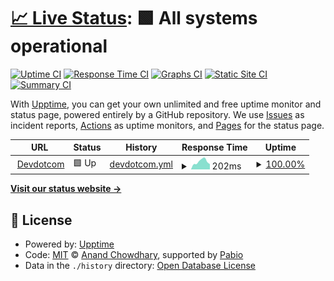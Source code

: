 # [📈 Live Status](https://upptime.github.io/upptime): <!--live status--> **🟩 All systems operational**

[![Uptime CI](https://github.com/upptime/my-upptime-monitor/workflows/Uptime%20CI/badge.svg)](https://github.com/upptime/my-upptime-monitor/actions?query=workflow%3A%22Uptime+CI%22)
[![Response Time CI](https://github.com/upptime/my-upptime-monitor/workflows/Response%20Time%20CI/badge.svg)](https://github.com/upptime/my-upptime-monitor/actions?query=workflow%3A%22Response+Time+CI%22)
[![Graphs CI](https://github.com/upptime/my-upptime-monitor/workflows/Graphs%20CI/badge.svg)](https://github.com/upptime/my-upptime-monitor/actions?query=workflow%3A%22Graphs+CI%22)
[![Static Site CI](https://github.com/upptime/my-upptime-monitor/workflows/Static%20Site%20CI/badge.svg)](https://github.com/upptime/my-upptime-monitor/actions?query=workflow%3A%22Static+Site+CI%22)
[![Summary CI](https://github.com/upptime/my-upptime-monitor/workflows/Summary%20CI/badge.svg)](https://github.com/upptime/my-upptime-monitor/actions?query=workflow%3A%22Summary+CI%22)

With [Upptime](https://upptime.js.org), you can get your own unlimited and free uptime monitor and status page, powered entirely by a GitHub repository. We use [Issues](https://github.com/upptime/upptime/issues) as incident reports, [Actions](https://github.com/upptime/my-upptime-monitor/actions) as uptime monitors, and [Pages](https://upptime.github.io/upptime) for the status page.

<!--start: status pages-->
<!-- This summary is generated by Upptime (https://github.com/upptime/upptime) -->
<!-- Do not edit this manually, your changes will be overwritten -->
<!-- prettier-ignore -->
| URL | Status | History | Response Time | Uptime |
| --- | ------ | ------- | ------------- | ------ |
| <img alt="" src="https://icons.duckduckgo.com/ip3/www.devdotcom.in.ico" height="13"> [Devdotcom](https://www.devdotcom.in) | 🟩 Up | [devdotcom.yml](https://github.com/itsBaivab/my-uptime-monitor/commits/HEAD/history/devdotcom.yml) | <details><summary><img alt="Response time graph" src="./graphs/devdotcom/response-time-week.png" height="20"> 202ms</summary><br><a href="https://itsBaivab.github.io/my-uptime-monitor/history/devdotcom"><img alt="Response time 173" src="https://img.shields.io/endpoint?url=https%3A%2F%2Fraw.githubusercontent.com%2FitsBaivab%2Fmy-uptime-monitor%2FHEAD%2Fapi%2Fdevdotcom%2Fresponse-time.json"></a><br><a href="https://itsBaivab.github.io/my-uptime-monitor/history/devdotcom"><img alt="24-hour response time 273" src="https://img.shields.io/endpoint?url=https%3A%2F%2Fraw.githubusercontent.com%2FitsBaivab%2Fmy-uptime-monitor%2FHEAD%2Fapi%2Fdevdotcom%2Fresponse-time-day.json"></a><br><a href="https://itsBaivab.github.io/my-uptime-monitor/history/devdotcom"><img alt="7-day response time 202" src="https://img.shields.io/endpoint?url=https%3A%2F%2Fraw.githubusercontent.com%2FitsBaivab%2Fmy-uptime-monitor%2FHEAD%2Fapi%2Fdevdotcom%2Fresponse-time-week.json"></a><br><a href="https://itsBaivab.github.io/my-uptime-monitor/history/devdotcom"><img alt="30-day response time 166" src="https://img.shields.io/endpoint?url=https%3A%2F%2Fraw.githubusercontent.com%2FitsBaivab%2Fmy-uptime-monitor%2FHEAD%2Fapi%2Fdevdotcom%2Fresponse-time-month.json"></a><br><a href="https://itsBaivab.github.io/my-uptime-monitor/history/devdotcom"><img alt="1-year response time 173" src="https://img.shields.io/endpoint?url=https%3A%2F%2Fraw.githubusercontent.com%2FitsBaivab%2Fmy-uptime-monitor%2FHEAD%2Fapi%2Fdevdotcom%2Fresponse-time-year.json"></a></details> | <details><summary><a href="https://itsBaivab.github.io/my-uptime-monitor/history/devdotcom">100.00%</a></summary><a href="https://itsBaivab.github.io/my-uptime-monitor/history/devdotcom"><img alt="All-time uptime 100.00%" src="https://img.shields.io/endpoint?url=https%3A%2F%2Fraw.githubusercontent.com%2FitsBaivab%2Fmy-uptime-monitor%2FHEAD%2Fapi%2Fdevdotcom%2Fuptime.json"></a><br><a href="https://itsBaivab.github.io/my-uptime-monitor/history/devdotcom"><img alt="24-hour uptime 100.00%" src="https://img.shields.io/endpoint?url=https%3A%2F%2Fraw.githubusercontent.com%2FitsBaivab%2Fmy-uptime-monitor%2FHEAD%2Fapi%2Fdevdotcom%2Fuptime-day.json"></a><br><a href="https://itsBaivab.github.io/my-uptime-monitor/history/devdotcom"><img alt="7-day uptime 100.00%" src="https://img.shields.io/endpoint?url=https%3A%2F%2Fraw.githubusercontent.com%2FitsBaivab%2Fmy-uptime-monitor%2FHEAD%2Fapi%2Fdevdotcom%2Fuptime-week.json"></a><br><a href="https://itsBaivab.github.io/my-uptime-monitor/history/devdotcom"><img alt="30-day uptime 100.00%" src="https://img.shields.io/endpoint?url=https%3A%2F%2Fraw.githubusercontent.com%2FitsBaivab%2Fmy-uptime-monitor%2FHEAD%2Fapi%2Fdevdotcom%2Fuptime-month.json"></a><br><a href="https://itsBaivab.github.io/my-uptime-monitor/history/devdotcom"><img alt="1-year uptime 100.00%" src="https://img.shields.io/endpoint?url=https%3A%2F%2Fraw.githubusercontent.com%2FitsBaivab%2Fmy-uptime-monitor%2FHEAD%2Fapi%2Fdevdotcom%2Fuptime-year.json"></a></details>

<!--end: status pages-->

[**Visit our status website →**](https://upptime.github.io/upptime)

## 📄 License

- Powered by: [Upptime](https://github.com/upptime/upptime)
- Code: [MIT](./LICENSE) © [Anand Chowdhary](https://anandchowdhary.com), supported by [Pabio](https://pabio.com)
- Data in the `./history` directory: [Open Database License](https://opendatacommons.org/licenses/odbl/1-0/)
